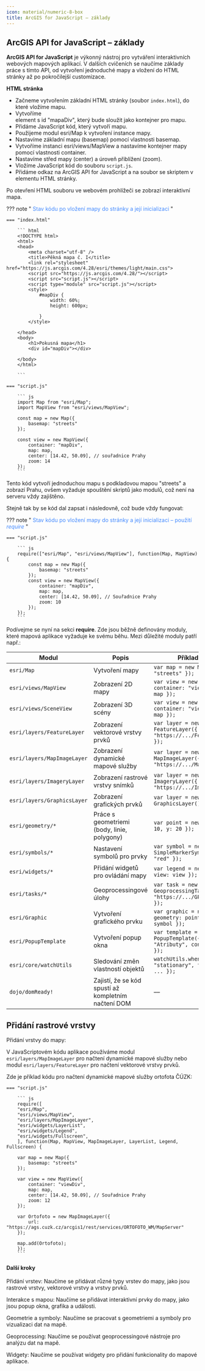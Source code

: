 ```yaml
---
icon: material/numeric-8-box
title: ArcGIS for JavaScript – základy
---
```



## ArcGIS API for JavaScript – základy

**ArcGIS API for JavaScript** je výkonný nástroj pro vytváření interaktivních webových mapových aplikací. V dalších cvičeních se naučíme základy práce s tímto API, od vytvoření jednoduché mapy a vložení do HTML stránky až po pokročilejší customizace.

**HTML stránka**
- Začneme vytvořením základní HTML stránky (soubor `index.html`), do které vložíme mapu.
- Vytvoříme <div> element s id "mapaDiv", který bude sloužit jako kontejner pro mapu.
- Přidáme JavaScript kód, který vytvoří mapu.
- Použijeme modul esri/Map k vytvoření instance mapy.
- Nastavíme základní mapu (basemap) pomocí vlastnosti basemap.
- Vytvoříme instanci esri/views/MapView a nastavíme kontejner mapy pomocí vlastnosti container.
- Nastavíme střed mapy (center) a úroveň přiblížení (zoom).
- Vložíme JavaScript kód do souboru `script.js`.
- Přidáme odkaz na ArcGIS API for JavaScript a na soubor se skriptem v <head> elementu HTML stránky.

Po otevření HTML souboru ve webovém prohlížeči se zobrazí interaktivní mapa.


??? note "&nbsp;<span style="color:#448aff">Stav kódu po vložení mapy do stránky a její inicializaci </span>"

    === "index.html"

        ``` html
        <!DOCTYPE html>
        <html>
        <head>
            <meta charset="utf-8" />
            <title>Pěkná mapa č. I</title>
            <link rel="stylesheet" href="https://js.arcgis.com/4.28/esri/themes/light/main.css">
            <script src="https://js.arcgis.com/4.28/"></script>
            <script src="script.js"></script>
            <script type="module" src="script.js"></script>
            <style>
                #mapDiv {
                    width: 60%;
                    height: 600px;
                    
                }
            </style>

        </head>
        <body>
            <h1>Pokusná mapa</h1>
            <div id="mapDiv"></div>

        </body>
        </html>

        ```

    === "script.js"

        ``` js
        import Map from "esri/Map";
        import MapView from "esri/views/MapView";

        const map = new Map({
            basemap: "streets"
        });

        const view = new MapView({
            container: "mapDiv",
            map: map,
            center: [14.42, 50.09], // souřadnice Prahy
            zoom: 14
        });
        ```


Tento kód vytvoří jednoduchou mapu s podkladovou mapou "streets" a zobrazí Prahu, ovšem vyžaduje spouštění skriptů jako modulů, což není na serveru vždy zajištěno.

Stejně tak by se kód dal zapsat i následovně, což bude vždy fungovat:

??? note "&nbsp;<span style="color:#448aff">Stav kódu po vložení mapy do stránky a její inicializaci – použití *require* </span>"

    === "script.js"

        ``` js
        require(["esri/Map", "esri/views/MapView"], function(Map, MapView) {
            const map = new Map({
                basemap: "streets"
            });
            const view = new MapView({
                container: "mapDiv",
                map: map,
                center: [14.42, 50.09], // Souřadnice Prahy
                zoom: 10
            });
        });
        ```

Podívejme se nyní na sekci **require**. Zde jsou běžně definovány moduly, které mapová aplikace vyžaduje ke svému běhu.
Mezi důležité moduly patří např.:

| Modul | Popis | Příklad použití |
|---|---|---|
| `esri/Map` | Vytvoření mapy | `var map = new Map({ basemap: "streets" });` |
| `esri/views/MapView` | Zobrazení 2D mapy | `var view = new MapView({ container: "viewDiv", map: map });` |
| `esri/views/SceneView` | Zobrazení 3D scény | `var view = new SceneView({ container: "viewDiv", map: map });` |
| `esri/layers/FeatureLayer` | Zobrazení vektorové vrstvy prvků | `var layer = new FeatureLayer({ url: "https://.../FeatureServer/0" });` |
| `esri/layers/MapImageLayer` | Zobrazení dynamické mapové služby | `var layer = new MapImageLayer({ url: "https://.../MapServer" });` |
| `esri/layers/ImageryLayer` | Zobrazení rastrové vrstvy snímků | `var layer = new ImageryLayer({ url: "https://.../ImageServer" });` |
| `esri/layers/GraphicsLayer` | Zobrazení grafických prvků | `var layer = new GraphicsLayer();` |
| `esri/geometry/*` | Práce s geometriemi (body, linie, polygony) | `var point = new Point({ x: 10, y: 20 });` |
| `esri/symbols/*` | Nastavení symbolů pro prvky | `var symbol = new SimpleMarkerSymbol({ color: "red" });` |
| `esri/widgets/*` | Přidání widgetů pro ovládání mapy | `var legend = new Legend({ view: view });` |
| `esri/tasks/*` | Geoprocessingové úlohy | `var task = new GeoprocessingTask({ url: "https://.../GPServer/Buffer" });` |
| `esri/Graphic` | Vytvoření grafického prvku | `var graphic = new Graphic({ geometry: point, symbol: symbol });` |
| `esri/PopupTemplate` | Vytvoření popup okna | `var template = new PopupTemplate({ title: "Atributy", content: "{*}" });` |
| `esri/core/watchUtils` | Sledování změn vlastností objektů | `watchUtils.when(view, "stationary", function() { ... });` |
| `dojo/domReady!` | Zajistí, že se kód spustí až kompletním načtení DOM | –– | 



## Přidání rastrové vrstvy

Přidání vrstvy do mapy:

V JavaScriptovém kódu aplikace používáme modul `esri/layers/MapImageLayer` pro načtení dynamické mapové služby nebo modul `esri/layers/FeatureLayer` pro načtení vektorové vrstvy prvků.

Zde je příklad kódu pro načtení dynamické mapové služby ortofota ČÚZK:


    === "script.js"

        ``` js
        require([
        "esri/Map",
        "esri/views/MapView",
        "esri/layers/MapImageLayer",
        "esri/widgets/LayerList",
        "esri/widgets/Legend",
        "esri/widgets/Fullscreen",
        ], function(Map, MapView, MapImageLayer, LayerList, Legend, Fullscreen) {

        var map = new Map({
            basemap: "streets"
        });

        var view = new MapView({
            container: "viewDiv",
            map: map,
            center: [14.42, 50.09], // Souřadnice Prahy
            zoom: 12
        });

        var Ortofoto = new MapImageLayer({
            url: "https://ags.cuzk.cz/arcgis1/rest/services/ORTOFOTO_WM/MapServer"
        });

        map.add(Ortofoto);
        });
        ```







#### Další kroky

Přidání vrstev:
Naučíme se přidávat různé typy vrstev do mapy, jako jsou rastrové vrstvy, vektorové vrstvy a vrstvy prvků.

Interakce s mapou:
Naučíme se přidávat interaktivní prvky do mapy, jako jsou popup okna, grafika a události.

Geometrie a symboly:
Naučíme se pracovat s geometriemi a symboly pro vizualizaci dat na mapě.

Geoprocessing:
Naučíme se používat geoprocessingové nástroje pro analýzu dat na mapě.

Widgety:
Naučíme se používat widgety pro přidání funkcionality do mapové aplikace.

